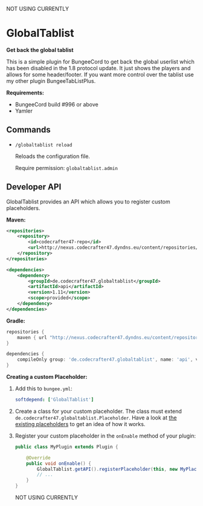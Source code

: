 NOT USING CURRENTLY

GlobalTablist
=============

**Get back the global tablist**

This is a simple plugin for BungeeCord to get back the global userlist which has been disabled in the 1.8 protocol update. It just shows the players and allows for some header/footer. If you want more control over the tablist use my other plugin BungeeTabListPlus.

**Requirements:**

 * BungeeCord build #996 or above
 * Yamler

Commands
--------

 * `/globaltablist reload`
 
   Reloads the configuration file.
   
   Require permission: `globaltablist.admin`

Developer API
-------------

GlobalTablist provides an API which allows you to register custom placeholders.

**Maven:**
```xml
<repositories>
    <repository>
        <id>codecrafter47-repo</id>
        <url>http://nexus.codecrafter47.dyndns.eu/content/repositories/public/</url>
    </repository>
</repositories>

<dependencies>
    <dependency>
        <groupId>de.codecrafter47.globaltablist</groupId>
        <artifactId>api</artifactId>
        <version>1.11</version>
        <scope>provided</scope>
    </dependency>
</dependencies>
```

**Gradle:**
```groovy
repositories {
    maven { url "http://nexus.codecrafter47.dyndns.eu/content/repositories/public/" }
}

dependencies {
    compileOnly group: 'de.codecrafter47.globaltablist', name: 'api', version: '1.11'
}
```

**Creating a custom Placeholder:**

1. Add this to `bungee.yml`:

   ```yaml
   softdepend: ['GlobalTablist']
   ```

2. Create a class for your custom placeholder. The class must extend `de.codecrafter47.globaltablist.Placeholder`. Have a look at [the existing placeholders](https://github.com/CodeCrafter47/GlobalTablist/tree/master/src/main/java/codecrafter47/globaltablist/placeholders) to get an idea of how it works.

3. Register your custom placeholder in the `onEnable` method of your plugin:
   ```java
   public class MyPlugin extends Plugin {
   
       @Override
       public void onEnable() {
           GlobalTablist.getAPI().registerPlaceholder(this, new MyPlaceholder());
           // ...
       }
   }
   ```
   
   NOT USING CURRENTLY
